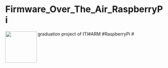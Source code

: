 # Firmware_Over_The_Air_RaspberryPi
graduation project of ITI#ARM #RaspberryPi #
<img align="left" width="100" height="100" src="/home/marcelle/Desktop/index.jpeg">
